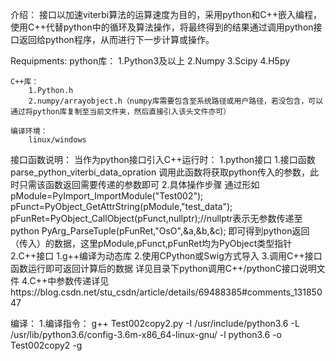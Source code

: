 介绍：
    接口以加速viterbi算法的运算速度为目的，采用python和C++嵌入编程，使用C++代替python中的循环及算法操作，将最终得到的结果通过调用python接口返回给python程序，从而进行下一步计算或操作。

Requipments:
    python库：
        1.Python3及以上
        2.Numpy
        3.Scipy
        4.H5py

    C++库：
        1.Python.h
        2.numpy/arrayobject.h（numpy库需要包含至系统路径或用户路径，若没包含，可以通过将python库复制至当前文件夹，然后直接引入该头文件亦可）

    编译环境：
        linux/windows

接口函数说明：
    当作为python接口引入C++运行时：
        1.python接口
            1.接口函数
                parse_python_viterbi_data_opration  调用此函数将获取python传入的参数，此时只需该函数返回需要传递的参数即可
            2.具体操作步骤
                通过形如 pModule=PyImport_ImportModule("Test002");
                        pFunct=PyObject_GetAttrString(pModule,"test_data");
                        pFunRet=PyObject_CallObject(pFunct,nullptr);//nullptr表示无参数传递至python
                        PyArg_ParseTuple(pFunRet,"OsO",&a,&b,&c);
                即可得到python返回（传入）的数据，这里pModule,pFunct,pFunRet均为PyObject类型指针
        2.C++接口
            1.g++编译为动态库
            2.使用CPython或Swig方式导入
            3.调用C++接口函数运行即可返回计算后的数据
            详见目录下python调用C++/pythonC接口说明文件
            4.C++中参数传递详见https://blog.csdn.net/stu_csdn/article/details/69488385#comments_13185047
                

 
编译：
    1.编译指令：
        g++ Test002copy2.py -I /usr/include/python3.6 -L /usr/lib/python3.6/config-3.6m-x86_64-linux-gnu/ -l python3.6 -o Test002copy2 -g



